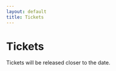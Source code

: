 ```yaml
---
layout: default
title: Tickets
---
```


<div class="post">
	<h1 class="pageTitle">Tickets</h1>
	<p class="intro">Tickets will be released closer to the date.</p>
    <p></p>
</div>
